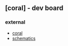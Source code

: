 ## [coral] - dev board



### external
* [coral](https://coral.ai/docs/dev-board/datasheet/#features)
* [schematics](https://github.com/google-coral/electricals/blob/master/dev_board/Coral-Dev-Board-baseboard-schematic.pdf)


